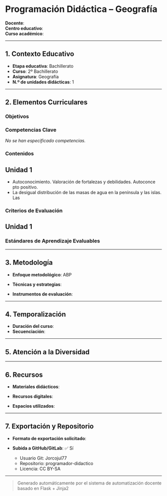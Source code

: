 # Programación Didáctica – Geografía

**Docente**:   
**Centro educativo**:   
**Curso académico**:   

---

## 1. Contexto Educativo

- **Etapa educativa**: Bachillerato
- **Curso**: 2º Bachillerato
- **Asignatura**: Geografía
- **N.º de unidades didácticas**: 1

---

## 2. Elementos Curriculares

### Objetivos


### Competencias Clave

_No se han especificado competencias._


### Contenidos
## Unidad 1
- Autoconocimiento. Valoración de fortalezas y debilidades. Autoconce pto positivo.
- La desigual distribución de las masas de agua en la península y las islas. Las

### Criterios de Evaluación
## Unidad 1


### Estándares de Aprendizaje Evaluables


---

## 3. Metodología

- **Enfoque metodológico**: ABP
- **Técnicas y estrategias**:  
  
- **Instrumentos de evaluación**: 

---

## 4. Temporalización

- **Duración del curso**: 
- **Secuenciación**:  
  

---

## 5. Atención a la Diversidad



---

## 6. Recursos

- **Materiales didácticos**:  
  
- **Recursos digitales**:  
  
- **Espacios utilizados**: 

---

## 7. Exportación y Repositorio

- **Formato de exportación solicitado**: 
- **Subida a GitHub/GitLab**: ✅ Sí

  - Usuario Git: Jorcojul77
  - Repositorio: programador-didactico
  - Licencia: CC BY-SA


---

> Generado automáticamente por el sistema de automatización docente basado en Flask + Jinja2